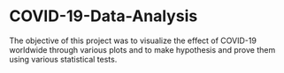 # COVID-19-Data-Analysis
The objective of this project was to visualize the effect of COVID-19 worldwide through various plots and to make hypothesis and prove them using various statistical tests.
